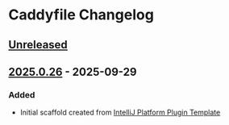 <!-- Keep a Changelog guide -> https://keepachangelog.com -->

# Caddyfile Changelog

## [Unreleased]

## [2025.0.26] - 2025-09-29

### Added

- Initial scaffold created from [IntelliJ Platform Plugin Template](https://github.com/JetBrains/intellij-platform-plugin-template)

[Unreleased]: https://github.com/xepozz/caddy-plugin/compare/v2025.0.26...HEAD
[2025.0.26]: https://github.com/xepozz/caddy-plugin/commits/v2025.0.26
